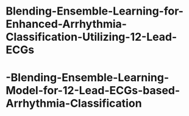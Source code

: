 # Blending-Ensemble-Learning-for-Enhanced-Arrhythmia-Classification-Utilizing-12-Lead-ECGs
# -Blending-Ensemble-Learning-Model-for-12-Lead-ECGs-based-Arrhythmia-Classification
